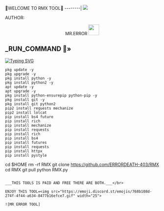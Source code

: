 🖤WELCOME TO RMX TOOL🖤
--------|
![](https://media.tenor.com/iVCiM9W7cvYAAAAd/welcome.gif)



AUTHOR:
<p align="center">
MR.ERROR <img src="https://emojis.slackmojis.com/emojis/images/1588315024/8823/hyperkitty.gif" width="35px"></i></b></h2> 

</br>
<p align="center">

<h2>_RUN_COMMAND 🔰» </h2>

[![Typing SVG](https://readme-typing-svg.demolab.com?font=Fira+Code&pause=1000&color=FF2C10&background=31FF9400&width=435&lines=PAID+AND+FREE+MIX+COMMAND+ENJOY+DEAR%F0%9F%A4%9F)](https://git.io/typing-svg)

```
pkg update -y
pkg upgrade -y
pkg install python -y
pkg install python2 -y
apt update -y
apt upgrade -y
pkg install python-ensurepip python-pip -y
pkg install git -y
pkg install git python2
pip2 install requests mechanize
pip2 install lolcat
pip install bs4 future  
pip install rich
pip install mechanize 
pip install requests
pip install rich
pip install bs4
pip install futures
pip install requests 
pip install httpx
pip install pystyle
```
cd $HOME
rm -rf RMX
git clone https://github.com/ERRORDEATH-403/RMX
cd RMX
git pull
python RMX.py

```

___THIS TOOLS IS PAID AND FREE THERE ARE BOTH.___</br>

ENJOY THIS TOOL=<img src="https://emoji.discord.st/emojis/768b108d-274f-4f44-a634-8477b16efce7.gif" width="25">

![MR ERROR TOOL]
